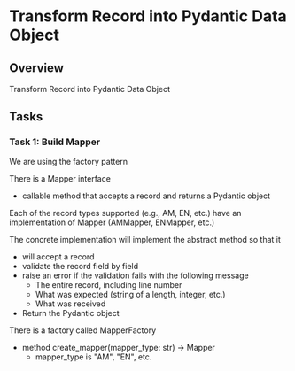 # Transform Record into Pydantic Data Object

## Overview

Transform Record into Pydantic Data Object

## Tasks

### Task 1: Build Mapper

We are using the factory pattern


There is a Mapper interface
- callable method that accepts a record and returns a Pydantic object

Each of the record types supported (e.g., AM, EN, etc.) have an implementation of Mapper (AMMapper, ENMapper, etc.) 

The concrete implementation will implement the abstract method so that it
- will accept a record
- validate the record field by field
- raise an error if the validation fails with the following message
  - The entire record, including line number
  - What was expected (string of a length, integer, etc.)
  - What was received
- Return the Pydantic object

There is a factory called MapperFactory
- method create_mapper(mapper_type: str) -> Mapper
  - mapper_type is "AM", "EN", etc.
